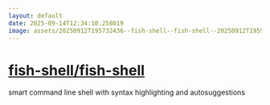 ```yaml
---
layout: default
date: 2025-09-14T12:34:10.258019
image: assets/20250912T195732436--fish-shell--fish-shell--20250912T195928586--cropped.png
---
```


# [fish-shell/fish-shell](https://github.com/fish-shell/fish-shell)

smart command line shell with syntax highlighting and autosuggestions
